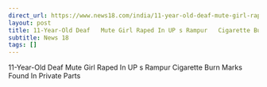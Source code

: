 ```yaml
---
direct_url: https://www.news18.com/india/11-year-old-deaf-mute-girl-raped-in-ups-rampur-cigarette-burn-marks-found-in-private-parts-9302475.html
layout: post
title: 11-Year-Old Deaf   Mute Girl Raped In UP s Rampur   Cigarette Burn Marks Found In Private Parts 
subtitle: News 18
tags: []
---
```


11-Year-Old Deaf   Mute Girl Raped In UP s Rampur   Cigarette Burn Marks Found In Private Parts 
